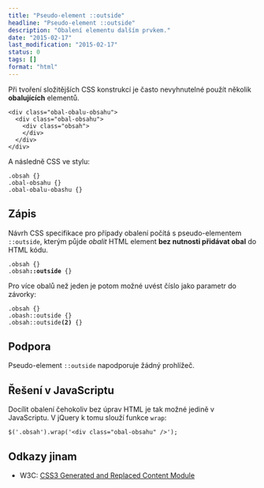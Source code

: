 ```yaml
---
title: "Pseudo-element ::outside"
headline: "Pseudo-element ::outside"
description: "Obalení elementu dalším prvkem."
date: "2015-02-17"
last_modification: "2015-02-17"
status: 0
tags: []
format: "html"
---
```


<p>Při tvoření složitějších CSS konstrukcí je často nevyhnutelné použít několik <b>obalujících</b> elementů.</p>

<pre><code>&lt;div class="obal-obalu-obsahu">
  &lt;div class="obal-obsahu">
    &lt;div class="obsah">
    &lt;/div>
  &lt;/div>
&lt;/div></code></pre>






<p>A následně CSS ve stylu:</p>

<pre><code>.obsah {}
.obal-obsahu {}
.obal-obalu-obashu {}</code></pre>





<h2 id="zapis">Zápis</h2>

<p>Návrh CSS specifikace pro případy obalení počítá s pseudo-elementem <code>::outside</code>, kterým půjde <i>obalit</i> HTML element <b>bez nutnosti přidávat obal</b> do HTML kódu.</p>

<pre><code>.obsah {}
.obsah<b>::outside</b> {}</code></pre>



<p>Pro více obalů než jeden je potom možné uvést číslo jako parametr do závorky:</p>

<pre><code>.obsah {}
.obash::outside {}
.obsah::outside<b>(2)</b> {}</code></pre>







<h2 id="podpora">Podpora</h2>

<p>Pseudo-element <code>::outside</code> napodporuje žádný prohlížeč.</p>





<h2 id="nahrada">Řešení v JavaScriptu</h2>

<p>Docílit obalení čehokoliv bez úprav HTML je tak možné jedině v JavaScriptu. V jQuery k tomu slouží funkce <code>wrap</code>:</p>

<pre><code>$('.obsah').wrap('&lt;div class="obal-obsahu" />');</code></pre>


<h2 id="odkazy">Odkazy jinam</h2>

<ul>
  <li>W3C: <a href="http://www.w3.org/TR/css3-content/#wrapping">CSS3 Generated and Replaced Content Module</a></li>
</ul>